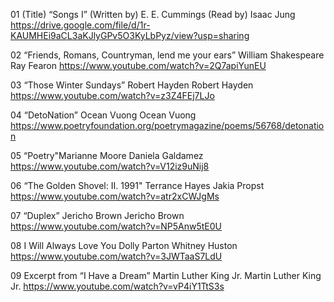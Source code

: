 01
(Title) “Songs I”
(Written by) E. E. Cummings
(Read by) Isaac Jung
https://drive.google.com/file/d/1r-KAUMHEi9aCL3aKJlyGPv5O3KyLbPyz/view?usp=sharing

02
“Friends, Romans, Countryman, lend me your ears”
William Shakespeare
Ray Fearon
https://www.youtube.com/watch?v=2Q7apiYunEU

03
“Those Winter Sundays”
Robert Hayden 
Robert Hayden
https://www.youtube.com/watch?v=z3Z4FEj7LJo

04
“DetoNation”
Ocean Vuong
Ocean Vuong
https://www.poetryfoundation.org/poetrymagazine/poems/56768/detonation

05
“Poetry"Marianne Moore
Daniela Galdamez
https://www.youtube.com/watch?v=V12iz9uNij8

06
“The Golden Shovel: II. 1991"
Terrance Hayes
Jakia Propst
https://www.youtube.com/watch?v=atr2xCWJgMs

07
“Duplex”
Jericho Brown
Jericho Brown
https://www.youtube.com/watch?v=NP5Anw5tE0U

08
I Will Always Love You
Dolly Parton
Whitney Huston
https://www.youtube.com/watch?v=3JWTaaS7LdU

09
Excerpt from “I Have a Dream”
Martin Luther King Jr. 
Martin Luther King Jr.
https://www.youtube.com/watch?v=vP4iY1TtS3s


